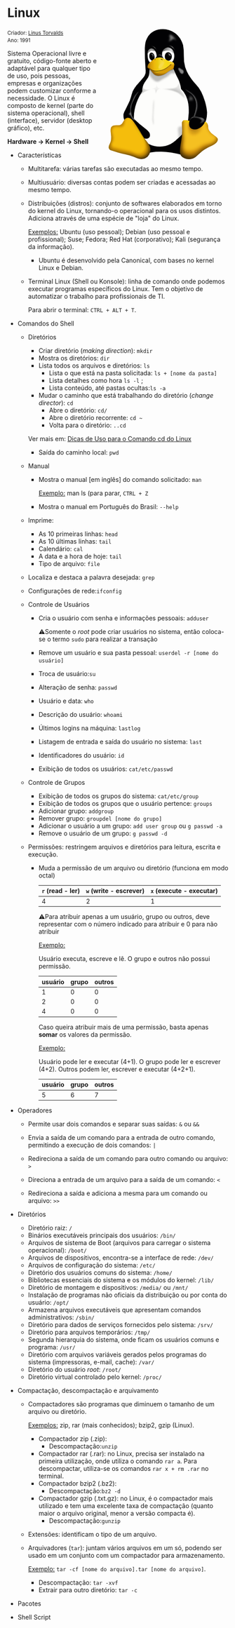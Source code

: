 # Linux
<img src="./Linux.png" alt="Tux" align="right" /><small>Criador: <a href="https://github.com/torvalds">Linus Torvalds</a> <br/>Ano: 1991</small> 

Sistema Operacional livre e gratuito, código-fonte aberto e adaptável para qualquer tipo de uso, pois pessoas, empresas e organizações podem customizar conforme a necessidade. O Linux é composto de kernel (parte do sistema operacional), shell (interface), servidor (desktop gráfico), etc. 

**Hardware → Kernel → Shell**

- Características

  - Multitarefa: várias tarefas são executadas ao mesmo tempo.

  - Multiusuário: diversas contas podem ser criadas e acessadas ao mesmo tempo.

  - Distribuições (distros): conjunto de softwares elaborados em torno do kernel do Linux, tornando-o operacional para os usos distintos. Adiciona através de uma espécie de "loja" do Linux.

    <u>Exemplos:</u> Ubuntu (uso pessoal); Debian (uso pessoal e profissional); Suse; Fedora; Red Hat (corporativo); Kali (segurança da informação).

    - Ubuntu é desenvolvido pela Canonical, com bases no kernel Linux e Debian.

  - Terminal Linux (Shell ou Konsole): linha de comando onde podemos executar programas específicos do Linux. Tem o objetivo de automatizar o trabalho para profissionais de TI.

    Para abrir o terminal: `CTRL + ALT + T`.

- Comandos do Shell

  - Diretórios

    - Criar diretório (*making direction*): `mkdir`
    - Mostra os diretórios: `dir`
    - Lista todos os arquivos e diretórios: `ls`
      - Lista o que está na pasta solicitada: `ls + [nome da pasta]` 
      - Lista detalhes como hora `ls -l` ; 
      - Lista conteúdo, até pastas ocultas:`ls -a`
    - Mudar o caminho que está trabalhando do diretório (*change director*): `cd`
      - Abre o diretório: `cd/`
      - Abre o diretório recorrente: `cd ~`
      - Volta para o diretório: `..cd`

    Ver mais em: [Dicas de Uso para o Comando cd do Linux](http://www.dltec.com.br/blog/linux/dicas-de-uso-para-o-comando-cd-do-linux/)

    - Saída do caminho local: `pwd`

  - Manual

    - Mostra o manual [em inglês] do comando solicitado: `man`

      <u>Exemplo:</u> man ls (para parar, `CTRL + Z`

    - Mostra o manual em Português do Brasil: `--help`

  - Imprime:

    - As 10 primeiras linhas: `head`
    - As 10 últimas linhas: `tail`
    - Calendário: `cal`
    - A data e a hora de hoje: `tail`
    - Tipo de arquivo: `file`

  - Localiza e destaca a palavra desejada: `grep`

  - Configurações de rede:`ifconfig`

  - Controle de Usuários

    - Cria o usuário com senha e informações pessoais: `adduser`

      :warning:Somente o *root* pode criar usuários no sistema, então coloca-se o termo `sudo` para realizar a transação

    - Remove um usuário e sua pasta pessoal: `userdel -r [nome do usuário]`

    -  Troca de usuário:`su`

    - Alteração de senha: `passwd`

    - Usuário e data: `who`

    - Descrição do usuário: `whoami`

    - Últimos logins na máquina: `lastlog`

    - Listagem de entrada e saída do usuário no sistema: `last`

    - Identificadores do usuário: `id`

    - Exibição de todos os usuários: `cat/etc/passwd`

  - Controle de Grupos

    - Exibição de todos os grupos do sistema: `cat/etc/group`
    - Exibição de todos os grupos que o usuário pertence: `groups`
    - Adicionar grupo: `addgroup`
    - Remover grupo: `groupdel [nome do grupo]`
    - Adicionar o usuário a um grupo: `add user group` ou `g passwd -a`
    - Remove o usuário de um grupo: `g passwd -d`

  - Permissões: restringem arquivos e diretórios para leitura, escrita e execução.

    - Muda a permissão de um arquivo ou diretório (funciona em modo octal)

      | `r`  (read - ler) | `w` (write - escrever) | `x` (execute - executar) |
      | ----------------- | ---------------------- | ------------------------ |
      | 4                 | 2                      | 1                        |

      :warning:Para atribuir apenas a um usuário, grupo ou outros, deve representar com o número indicado para atribuir e 0 para não atribuir

      <u>Exemplo:</u>

      Usuário executa, escreve e lê. O grupo e outros não possui permissão.

      | usuário | grupo | outros |
      | ------- | ----- | ------ |
      | 1       | 0     | 0      |
      | 2       | 0     | 0      |
      | 4       | 0     | 0      |

      Caso queira atribuir mais de uma permissão, basta apenas **somar** os valores da permissão.

      <u>Exemplo:</u>

      Usuário pode ler e executar (4+1). O grupo pode ler e escrever (4+2). Outros podem ler, escrever e executar (4+2+1).

      | usuário | grupo | outros |
      | ------- | ----- | ------ |
      | 5       | 6     | 7      |

      

- Operadores

  - Permite usar dois comandos e separar suas saídas: `&` ou `&&` 

  - Envia a saída de um comando para a entrada de outro comando, permitindo a execução de dois comandos: `|`

  - Redireciona a saída de um comando para outro comando ou arquivo: `>`

  - Direciona a entrada de um arquivo para a saída de um comando: `<`

  - Redireciona a saída e adiciona a mesma para um comando ou arquivo: `>>`

    

- Diretórios

  - Diretório raiz: `/`
  - Binários executáveis principais dos usuários: `/bin/`
  - Arquivos de sistema de Boot (arquivos para carregar o sistema operacional): `/boot/`
  - Arquivos de dispositivos, encontra-se a interface de rede: `/dev/`
  - Arquivos de configuração do sistema: `/etc/`
  - Diretório dos usuários comuns do sistema: `/home/`
  - Bibliotecas essenciais do sistema e os módulos do kernel: `/lib/`
  - Diretório de montagem e dispositivos: `/media/` ou `/mnt/`
  - Instalação de programas não oficiais da distribuição ou por conta do usuário: `/opt/`
  - Armazena arquivos executáveis que apresentam comandos administrativos: `/sbin/`
  - Diretório  para dados de serviços fornecidos pelo sistema: `/srv/`
  - Diretório para arquivos temporários: `/tmp/`
  - Segunda hierarquia do sistema, onde ficam os usuários comuns e programa: `/usr/`
  - Diretório com arquivos variáveis gerados pelos programas do sistema (impressoras, e-mail, cache): `/var/`
  - Diretório do usuário *root*: `/root/`
  - Diretório virtual controlado pelo kernel: `/proc/`

  

- Compactação, descompactação e arquivamento

  - Compactadores são programas que diminuem o tamanho de um arquivo ou diretório. 

    <u>Exemplos:</u> zip, rar (mais conhecidos); bzip2, gzip (Linux).

    - Compactador zip (.zip): 
      - Descompactação:`unzip`
    - Compactador rar (.rar): no Linux, precisa ser instalado na primeira utilização, onde utiliza o comando `rar a`. Para descompactar, utiliza-se os comandos `rar x + rm .rar` no terminal.
    - Compactador bzip2 (.bz2): 
      - Descompactação:`bz2 -d`
    - Compactador gzip (.txt.gz): no Linux, é o compactador mais utilizado e tem uma excelente taxa de compactação (quanto maior o arquivo original, menor a versão compacta é). 
      - Descompactação:`gunzip`

  - Extensões: identificam o tipo de um arquivo.

  - Arquivadores (`tar`): juntam vários arquivos em um só, podendo ser usado em um conjunto com um compactador para armazenamento.

    <u>Exemplo:</u> `tar -cf [nome do arquivo].tar [nome do arquivo]`.
    - Descompactação: `tar -xvf`
    - Extrair para outro diretório: `tar -c`

- Pacotes

- Shell Script

